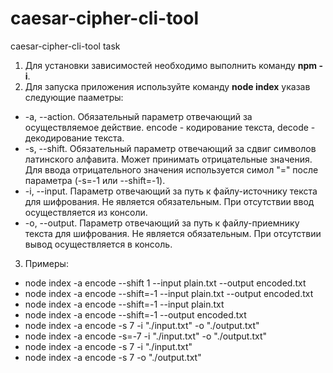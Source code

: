 # caesar-cipher-cli-tool
caesar-cipher-cli-tool task

1. Для установки зависимостей необходимо выполнить команду **npm -i**.
2. Для запуска приложения используйте команду **node index** указав следующие пааметры:
  - -a, --action. Обязательный параметр отвечающий за осуществляемое действие. encode - кодирование текста, decode - декодирование текста.
  - -s, --shift. Обязательный параметр отвечающий за сдвиг символов латинского алфавита. Может принимать отрицательные значения. Для ввода отрицательного значения используется симол "=" после параметра (-s=-1 или --shift=-1).
  - -i, --input. Параметр отвечающий за путь к файлу-источнику текста для шифрования. Не является обязательным. При отсутствии ввод осуществляется из консоли.
  - -o, --output. Параметр отвечающий за путь к файлу-приемнику текста для шифрования. Не является обязательным. При отсутствии вывод осуществляется в консоль.
3. Примеры:
  - node index -a encode --shift 1 --input plain.txt --output encoded.txt
  - node index -a encode --shift=-1 --input plain.txt --output encoded.txt
  - node index -a encode --shift=-1 --input plain.txt
  - node index -a encode --shift=-1 --output encoded.txt
  - node index -a encode -s 7 -i "./input.txt" -o "./output.txt"
  - node index -a encode -s=-7 -i "./input.txt" -o "./output.txt"
  - node index -a encode -s 7 -i "./input.txt"
  - node index -a encode -s 7 -o "./output.txt"
